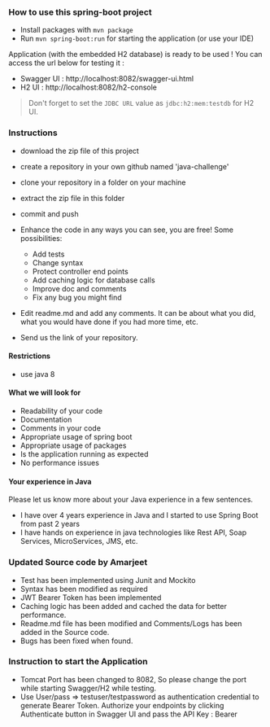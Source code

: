 ### How to use this spring-boot project

- Install packages with `mvn package`
- Run `mvn spring-boot:run` for starting the application (or use your IDE)

Application (with the embedded H2 database) is ready to be used ! You can access the url below for testing it :

- Swagger UI : http://localhost:8082/swagger-ui.html
- H2 UI : http://localhost:8082/h2-console

> Don't forget to set the `JDBC URL` value as `jdbc:h2:mem:testdb` for H2 UI.



### Instructions

- download the zip file of this project
- create a repository in your own github named 'java-challenge'
- clone your repository in a folder on your machine
- extract the zip file in this folder
- commit and push

- Enhance the code in any ways you can see, you are free! Some possibilities:
  - Add tests
  - Change syntax
  - Protect controller end points
  - Add caching logic for database calls
  - Improve doc and comments
  - Fix any bug you might find
- Edit readme.md and add any comments. It can be about what you did, what you would have done if you had more time, etc.
- Send us the link of your repository.

#### Restrictions
- use java 8


#### What we will look for
- Readability of your code
- Documentation
- Comments in your code 
- Appropriate usage of spring boot
- Appropriate usage of packages
- Is the application running as expected
- No performance issues

#### Your experience in Java

Please let us know more about your Java experience in a few sentences.
- I have over 4 years experience in Java and I started to use Spring Boot from past 2 years
- I have hands on experience in java technologies like Rest API, Soap Services, MicroServices, JMS, etc. 


### Updated Source code by Amarjeet ###
- Test has been implemented using Junit and Mockito
- Syntax has been modified as required
- JWT Bearer Token has been implemented
- Caching logic has been added and cached the data for better performance.
- Readme.md file has been modified and Comments/Logs has been added in the Source code.
- Bugs has been fixed when found.

### Instruction to start the Application ###
- Tomcat Port has been changed to 8082, So please change the port while starting Swagger/H2 while testing.
- Use User/pass => testuser/testpassword as authentication credential to generate Bearer Token. 
  Authorize your endpoints by clicking Authenticate button in Swagger UI and pass the API Key : Bearer <generated token>

 